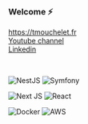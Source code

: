 ### Welcome ⚡

[https://tmouchelet.fr ](https://tmouchelet.com/)\
[Youtube channel](https://www.youtube.com/channel/UCN2PHVKqrXDLAYqbG8yKmdQ)\
[Linkedin](https://www.linkedin.com/in/thomasmouchelet/)

<br>

![NestJS](https://img.shields.io/badge/nestjs-%23E0234E.svg?style=for-the-badge&logo=nestjs&logoColor=white)
![Symfony](https://img.shields.io/badge/symfony-%23000000.svg?style=for-the-badge&logo=symfony&logoColor=white)

![Next JS](https://img.shields.io/badge/Next-black?style=for-the-badge&logo=next.js&logoColor=white)
![React](https://img.shields.io/badge/react-%2320232a.svg?style=for-the-badge&logo=react&logoColor=%2361DAFB)

![Docker](https://img.shields.io/badge/docker-%230db7ed.svg?style=for-the-badge&logo=docker&logoColor=white)
![AWS](https://img.shields.io/badge/AWS-%23FF9900.svg?style=for-the-badge&logo=amazon-aws&logoColor=white)
